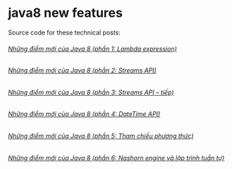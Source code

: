 # java8 new features
Source code for these technical posts:

###### [Những điểm mới của Java 8 (phần 1: Lambda expression)](http://smartjob.vn/nhung-diem-moi-cua-java-8/)
###### [Những điểm mới của Java 8 (phần 2: Streams API)](http://smartjob.vn/nhung-diem-moi-cua-java-8-phan-2-streams/)
###### [Những điểm mới của Java 8 (phần 3: Streams API – tiếp)](http://smartjob.vn/nhung-diem-moi-cua-java-8-phan-3-streams-api-tiep/)
###### [Những điểm mới của Java 8 (phần 4: DateTime API)](http://smartjob.vn/nhung-diem-moi-cua-java-8-phan-4-datetime-api/)
###### [Những điểm mới của Java 8 (phần 5: Tham chiếu phương thức)](http://smartjob.vn/nhung-diem-moi-cua-java-8-phan-5-tham-chieu-phuong-thuc/)
###### [Những điểm mới của Java 8 (phần 6: Nashorn engine và lập trình tuần tự)](http://smartjob.vn/nhung-diem-moi-cua-java-8-phan-6-nashorn-engine-va-lap-trinh-tuan-tu/)
